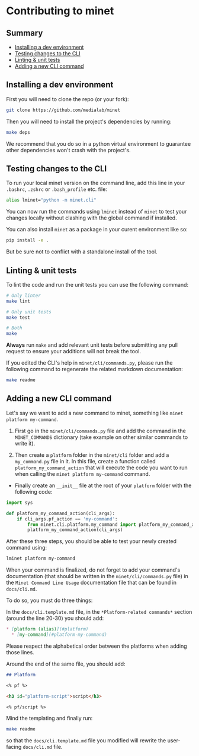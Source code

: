 # Contributing to minet

## Summary

* [Installing a dev environment](#installing-a-dev-environment)
* [Testing changes to the CLI](#testing-changes-to-the-cli)
* [Linting & unit tests](#linting--unit-tests)
* [Adding a new CLI command](#adding-a-new-cli-command)

## Installing a dev environment

First you will need to clone the repo (or your fork):

```bash
git clone https://github.com/medialab/minet
```

Then you will need to install the project's dependencies by running:

```bash
make deps
```

We recommend that you do so in a python virtual environment to guarantee other dependencies won't crash with the project's.

## Testing changes to the CLI

To run your local minet version on the command line, add this line in your `.bashrc`, `.zshrc` or `.bash_profile` etc. file:

```bash
alias lminet="python -m minet.cli"
```

You can now run the commands using `lminet` instead of `minet` to test your changes locally without clashing with the global command if installed.

You can also install `minet` as a package in your curent environment like so:

```bash
pip install -e .
```

But be sure not to conflict with a standalone install of the tool.

## Linting & unit tests

To lint the code and run the unit tests you can use the following command:

```bash
# Only linter
make lint

# Only unit tests
make test

# Both
make
```

**Always** run `make` and add relevant unit tests before submitting any pull request to ensure your additions will not break the tool.

If you edited the CLI's help in `minet/cli/commands.py`, please run the following command to regenerate the related markdown documentation:

```bash
make readme
```

## Adding a new CLI command

Let's say we want to add a new command to minet, something like `minet platform my-command`.

1. First go in the `minet/cli/commands.py` file and add the command in the `MINET_COMMANDS` dictionary (take example on other similar commands to write it).

1. Then create a `platform` folder in the `minet/cli` folder and add a `my_command.py` file in it. In this file, create a function called `platform_my_command_action` that will execute the code you want to run when calling the `minet platform my-command` command.

* Finally create an `__init__` file at the root of your `platform` folder with the following code:

```python
import sys

def platform_my_command_action(cli_args):
    if cli_args.pf_action == 'my-command':
        from minet.cli.platform.my_command import platform_my_command_action
        platform_my_command_action(cli_args)
```

After these three steps, you should be able to test your newly created command using:

```bash
lminet platform my-command
```

When your command is finalized, do not forget to add your command's documentation (that should be written in the `minet/cli/commands.py` file) in the `Minet Command Line Usage` documentation file that can be found in `docs/cli.md`.

To do so, you must do three things:

In the `docs/cli.template.md` file, in the `*Platform-related commands*` section (around the line 20-30) you should add:

```markdown
* [platform (alias)](#platform)
  * [my-command](#platform-my-command)
```

Please respect the alphabetical order between the platforms when adding those lines.

Around the end of the same file, you should add:

```markdown
## Platform

<% pf %>

<h3 id="platform-script">script</h3>

<% pf/script %>
```

Mind the templating and finally run:

```bash
make readme
```

so that the `docs/cli.template.md` file you modified will rewrite the user-facing `docs/cli.md` file.
